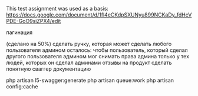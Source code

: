 This test assignment was used as a basis: https://docs.google.com/document/d/1fl4eCKdpSXUNyu899NCKaDy_fdHcVPDE-GoO9siZPX4/edit


пагинация

(сделано на 50%) сделать ручку, которая может сделать любого пользователя админом 
    осталось: чтобы пользователь, который сделал другого пользователя админом мог снимать права админа только у тех людей, которых он сделал админами
отзывы на продукт
сделать понятную сваггер документацию


php artisan l5-swagger:generate
php artisan queue:work
php artisan config:cache
